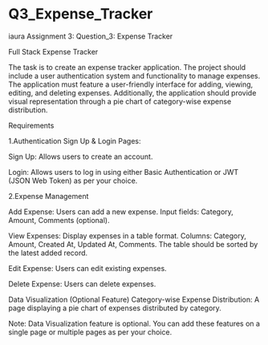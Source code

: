 # Q3_Expense_Tracker
iaura Assignment 3:  Question_3: Expense Tracker 

Full Stack Expense Tracker

The task is to create an expense tracker application.
The project should include a user authentication system and functionality to
manage expenses. The application must feature a user-friendly interface
for adding, viewing, editing, and deleting expenses. Additionally, the
application should provide visual representation through a pie chart of
category-wise expense distribution.

Requirements

1.Authentication
Sign Up & Login Pages:

Sign Up: Allows users to create an account.

Login: Allows users to log in using either Basic Authentication or JWT
(JSON Web Token) as per your choice.

2.Expense Management

Add Expense:
Users can add a new expense.
Input fields: Category, Amount, Comments (optional).

View Expenses:
Display expenses in a table format.
Columns: Category, Amount, Created At, Updated At, Comments.
The table should be sorted by the latest added record.

Edit Expense:
Users can edit existing expenses.

Delete Expense:
Users can delete expenses.

Data Visualization (Optional Feature)
Category-wise Expense Distribution:
A page displaying a pie chart of expenses distributed by category.

Note: Data Visualization feature is optional. You can add these features on a
single page or multiple pages as per your choice.
